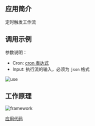 ## 应用简介
定时触发工作流

## 调用示例
参数说明：
- Cron: [cron 表达式](https://help.aliyun.com/document_detail/68172.html?spm=a2c4g.11186623.6.686.29755ed2D272rH)
- Input: 执行流的输入，必须为 `json` 格式

![use](https://img.alicdn.com/tfs/TB1LD84vEY1gK0jSZFCXXcwqXXa-1365-641.gif)

## 工作原理
![framework](https://img.alicdn.com/tfs/TB1D5J1vxn1gK0jSZKPXXXvUXXa-1336-440.png)

[应用代码](https://github.com/awesome-fnf/fnf-time-trigger)